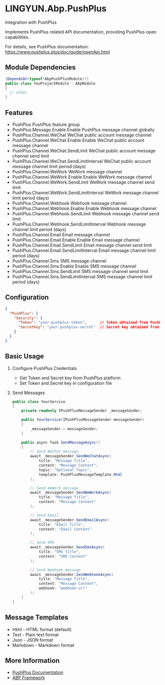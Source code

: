 # LINGYUN.Abp.PushPlus

Integration with PushPlus

Implements PushPlus related API documentation, providing PushPlus open capabilities.

For details, see PushPlus documentation: https://www.pushplus.plus/doc/guide/openApi.html

## Module Dependencies

```csharp
[DependsOn(typeof(AbpPushPlusModule))]
public class YouProjectModule : AbpModule
{
  // other
}
```

## Features

* PushPlus                                       PushPlus feature group
* PushPlus.Message.Enable                        Enable PushPlus message channel globally
* PushPlus.Channel.WeChat                        WeChat public account message channel
* PushPlus.Channel.WeChat.Enable                 Enable WeChat public account message channel
* PushPlus.Channel.WeChat.SendLimit              WeChat public account message channel send limit
* PushPlus.Channel.WeChat.SendLimitInterval      WeChat public account message channel limit period (days)
* PushPlus.Channel.WeWork                        WeWork message channel
* PushPlus.Channel.WeWork.Enable                 Enable WeWork message channel
* PushPlus.Channel.WeWork.SendLimit              WeWork message channel send limit
* PushPlus.Channel.WeWork.SendLimitInterval      WeWork message channel limit period (days)
* PushPlus.Channel.Webhook                       Webhook message channel
* PushPlus.Channel.Webhook.Enable                Enable Webhook message channel
* PushPlus.Channel.Webhook.SendLimit             Webhook message channel send limit
* PushPlus.Channel.Webhook.SendLimitInterval     Webhook message channel limit period (days)
* PushPlus.Channel.Email                         Email message channel
* PushPlus.Channel.Email.Enable                  Enable Email message channel
* PushPlus.Channel.Email.SendLimit               Email message channel send limit
* PushPlus.Channel.Email.SendLimitInterval       Email message channel limit period (days)
* PushPlus.Channel.Sms                           SMS message channel
* PushPlus.Channel.Sms.Enable                    Enable SMS message channel
* PushPlus.Channel.Sms.SendLimit                 SMS message channel send limit
* PushPlus.Channel.Sms.SendLimitInterval         SMS message channel limit period (days)

## Configuration

```json
{
  "PushPlus": {
    "Security": {
      "Token": "your-pushplus-token",      // Token obtained from PushPlus platform
      "SecretKey": "your-pushplus-secret"  // Secret key obtained from PushPlus platform
    }
  }
}
```

## Basic Usage

1. Configure PushPlus Credentials
   * Get Token and Secret key from PushPlus platform
   * Set Token and Secret key in configuration file

2. Send Messages
   ```csharp
   public class YourService
   {
       private readonly IPushPlusMessageSender _messageSender;

       public YourService(IPushPlusMessageSender messageSender)
       {
           _messageSender = messageSender;
       }

       public async Task SendMessageAsync()
       {
           // Send WeChat message
           await _messageSender.SendWeChatAsync(
               title: "Message Title",
               content: "Message Content",
               topic: "Optional Topic",
               template: PushPlusMessageTemplate.Html
           );

           // Send WeWork message
           await _messageSender.SendWeWorkAsync(
               title: "Message Title",
               content: "Message Content"
           );

           // Send Email
           await _messageSender.SendEmailAsync(
               title: "Email Title",
               content: "Email Content"
           );

           // Send SMS
           await _messageSender.SendSmsAsync(
               title: "SMS Title",
               content: "SMS Content"
           );

           // Send Webhook message
           await _messageSender.SendWebhookAsync(
               title: "Message Title",
               content: "Message Content",
               webhook: "webhook-url"
           );
       }
   }
   ```

## Message Templates

* Html - HTML format (default)
* Text - Plain text format
* Json - JSON format
* Markdown - Markdown format

## More Information

* [PushPlus Documentation](https://www.pushplus.plus/doc/guide/openApi.html)
* [ABP Framework](https://abp.io/)
